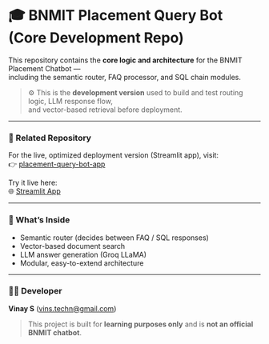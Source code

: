 # 🎓 BNMIT Placement Query Bot (Core Development Repo)

This repository contains the **core logic and architecture** for the BNMIT Placement Chatbot —  
including the semantic router, FAQ processor, and SQL chain modules.

> ⚙️ This is the **development version** used to build and test routing logic, LLM response flow,  
> and vector-based retrieval before deployment.

---

### 🔗 Related Repository
For the live, optimized deployment version (Streamlit app), visit:  
👉 [placement-query-bot-app](https://github.com/VinsTechn/placement-query-bot-app)

Try it live here:  
🌐 [Streamlit App](https://placement-query-bot-app-hcf7rjstmasbfrzfsaayas.streamlit.app/)

---

### 🧠 What’s Inside
- Semantic router (decides between FAQ / SQL responses)  
- Vector-based document search  
- LLM answer generation (Groq LLaMA)  
- Modular, easy-to-extend architecture  

---

### 👨‍💻 Developer
**Vinay S** ([vins.techn@gmail.com](mailto:vins.techn@gmail.com))  

> This project is built for **learning purposes only** and is **not an official BNMIT chatbot**.
